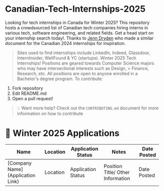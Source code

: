 # Canadian-Tech-Internships-2025

Looking for tech internships in Canada for Winter 2025? This repository hosts a crowdsourced list of Canadian tech companies hiring interns in various tech, software engineering, and related fields. Get a head start on your internship search today!. Thanks to [Jenn Dryden](https://github.com/jenndryden/Canadian-Tech-Internships-Summer-2024) who made a similar document for the Canadian 2024 internships for inspiration.
 
> Sites used to find internships include LinkedIn, Indeed, Glassdoor, InternInsider, WellFound & YC (startups).
Winter 2025 Tech Internships!
> Positions are geared towards Computer Science majors who may have intersectional interests such as Design, > Finance, Research, etc. All positions are open to anyone enrolled in a Bachelor's degree program.
To contribute:

1.  Fork repository
2.  Edit README.md
3.  Open a pull request!

> 💡 Want more help? Check out the `CONTRIBUTING.md` document for more information on how to contribute

# 🎉 Winter 2025 Applications

| Name | Location | Application Status | Notes | Date Posted |
| ---- | -------- | ----------------- | ----- | ----------- |
| [Company Name](Application Link) |Location | Application Status | Position Title/ Other Information | Date Posted |
